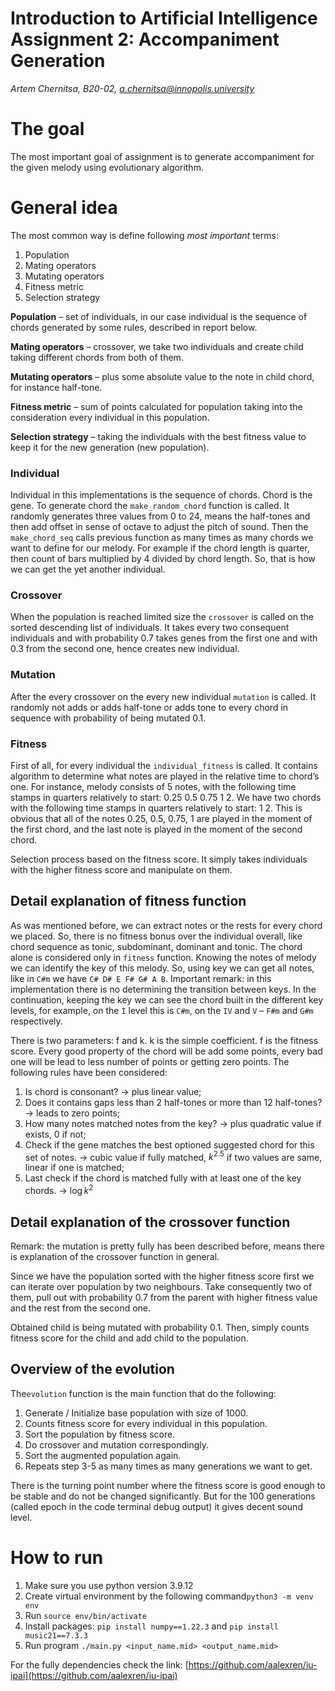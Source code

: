 # Introduction to Artificial Intelligence Assignment 2: Accompaniment Generation

*Artem Chernitsa, B20-02, a.chernitsa@innopolis.university*

# The goal

The most important goal of assignment is to generate accompaniment for the given melody using evolutionary algorithm.

# General idea

The most common way is define following *most important* terms:

1. Population
2. Mating operators
3. Mutating operators
4. Fitness metric
5. Selection strategy

**Population** – set of individuals, in our case individual is the sequence of chords generated by some rules, described in report below.

**Mating operators** – crossover, we take two individuals and create child taking different chords from both of them.

**Mutating operators** – plus some absolute value to the note in child chord, for instance half-tone.

**Fitness metric** – sum of points calculated for population taking into the consideration every individual in this population.

**Selection strategy** – taking the individuals with the best fitness value to keep it for the new generation (new population).

### Individual

Individual in this implementations is the sequence of chords. Chord is the gene. To generate chord the `make_random_chord` function is called. It randomly generates three values from 0 to 24, means the half-tones and then add offset in sense of octave to adjust the pitch of sound. Then the `make_chord_seq` calls previous function as many times as many chords we want to define for our melody. For example if the chord length is quarter, then count of bars multiplied by 4 divided by chord length. So, that is how we can get the yet another individual.

### Crossover

When the population is reached limited size the `crossover` is called on the sorted descending list of individuals. It takes every two consequent individuals and with probability 0.7 takes genes from the first one and with 0.3 from the second one, hence creates new individual.

### Mutation

After the every crossover on the every new individual `mutation` is called. It randomly not adds or adds half-tone or adds tone to every chord in sequence with probability of being mutated 0.1.

### Fitness

First of all, for every individual the `individual_fitness` is called. It contains algorithm to determine what notes are played in the relative time to chord’s one. For instance, melody consists of 5 notes, with the following time stamps in quarters relatively to start: 0.25 0.5 0.75 1 2. We have two chords with the following time stamps in quarters relatively to start: 1 2. This is obvious that all of the notes 0.25, 0.5, 0.75, 1 are played in the moment of the first chord, and the last note is played in the moment of the second chord.

Selection process based on the fitness score. It simply takes individuals with the higher fitness score and manipulate on them.

## Detail explanation of fitness function

As was mentioned before, we can extract notes or the rests for every chord we placed. So, there is no fitness bonus over the individual overall, like chord sequence as tonic, subdominant, dominant and tonic. The chord alone is considered only in `fitness` function. Knowing the notes of melody we can identify the key of this melody. So, using key we can get all notes, like in `C#m` we have `C# D# E F# G# A B`. Important remark: in this implementation there is no determining the transition between keys. In the continuation, keeping the key we can see the chord built in the different key levels, for example, on the `I` level this is `C#m`, on the `IV` and `V` – `F#m` and `G#m` respectively.

There is two parameters: f and k. k is the simple coefficient. f is the fitness score. Every good property of the chord will be add some points, every bad one will be lead to less number of points or getting zero points. The following rules have been considered:

1. Is chord is consonant? → plus linear value;
2. Does it contains gaps less than 2 half-tones or more than 12 half-tones? → leads to zero points;
3. How many notes matched notes from the key? → plus quadratic value if exists, 0 if not;
4. Check if the gene matches the best optioned suggested chord for this set of notes. → cubic value if fully matched, $`k^{2.5}`$ if two values are same, linear if one is matched;
5. Last check if the chord is matched fully with at least one of the key chords. → $`\log{k^2}`$

## Detail explanation of the crossover function

Remark: the mutation is pretty fully has been described before, means there is explanation of the crossover function in general.

Since we have the population sorted with the higher fitness score first we can iterate over population by two neighbours. Take consequently two of them, pull out with probability 0.7 from the parent with higher fitness value and the rest from the second one.

Obtained child is being mutated with probability 0.1. Then, simply counts fitness score for the child and add child to the population.

## Overview of the evolution

The`evolution` function is the main function that do the following:

1. Generate / Initialize base population with size of 1000.
2. Counts fitness score for every individual in this population.
3. Sort the population by fitness score.
4. Do crossover and mutation correspondingly.
5. Sort the augmented population again.
6. Repeats step 3-5 as many times as many generations we want to get.

There is the turning point number where the fitness score is good enough to be stable and do not be changed significantly. But for the 100 generations (called epoch in the code terminal debug output) it gives decent sound level.

# How to run

1. Make sure you use python version 3.9.12
2. Create virtual environment by the following command`python3 -m venv env`
3. Run `source env/bin/activate`
4. Install packages: `pip install numpy==1.22.3` and `pip install music21==7.3.3`
5. Run program `./main.py <input_name.mid> <output_name.mid>`

For the fully dependencies check the link: [https://github.com/aalexren/iu-ipai](https://github.com/aalexren/iu-ipai)
